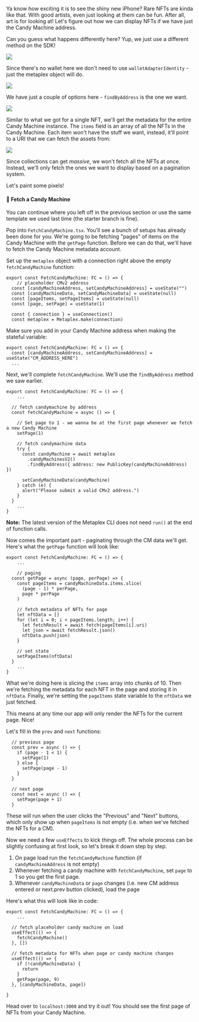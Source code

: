 Ya know how exciting it is to see the shiny new iPhone? Rare NFTs are kinda like that. With good artists, even just looking at them can be fun. After all, art is for looking at! Let's figure out how we can display NFTs if we have just the Candy Machine address.

Can you guess what happens differently here? Yup, we just use a different method on the SDK!

![](https://hackmd.io/_uploads/rk5H8x3Xj.png)

Since there's no wallet here we don't need to use `walletAdapterIdentity` - just the metaplex object will do.

![](https://hackmd.io/_uploads/SJzR8g37o.png)

We have just a couple of options here - `findByAddress` is the one we want. 

![](https://hackmd.io/_uploads/ByVuDlhmo.png)

Similar to what we got for a single NFT, we'll get the metadata for the entire Candy Machine instance. The `items` field is an array of all the NFTs in the Candy Machine. Each item won't have the stuff we want, instead, it'll point to a URI that we can fetch the assets from:

![](https://hackmd.io/_uploads/SyBkFe3Xo.png)

Since collections can get *massive*, we won't fetch all the NFTs at once. Instead, we'll only fetch the ones we want to display based on a pagination system.

Let's paint some pixels!

#### 🥁 Fetch a Candy Machine
You can continue where you left off in the previous section or use the same template we used last time (the starter branch is fine).

Pop into `FetchCandyMachine.tsx`. You'll see a bunch of setups has already been done for you. We're going to be fetching "pages" of items on the Candy Machine with the `getPage` function. Before we can do that, we'll have to fetch the Candy Machine metadata account.

Set up the `metaplex` object with a connection right above the empty `fetchCandyMachine` function:

```tsx
export const FetchCandyMachine: FC = () => {
	// placeholder CMv2 address
  const [candyMachineAddress, setCandyMachineAddress] = useState("")
  const [candyMachineData, setCandyMachineData] = useState(null)
  const [pageItems, setPageItems] = useState(null)
  const [page, setPage] = useState(1)

  const { connection } = useConnection()
  const metaplex = Metaplex.make(connection)
```

Make sure you add in your Candy Machine address when making the stateful variable:

```tsx
export const FetchCandyMachine: FC = () => {
  const [candyMachineAddress, setCandyMachineAddress] = useState("CM_ADDRESS_HERE")
  ...
```

Next, we'll complete `fetchCandyMachine`. We'll use the `findByAddress` method we saw earlier.
```tsx
export const FetchCandyMachine: FC = () => {
	...

  // fetch candymachine by address
  const fetchCandyMachine = async () => {
    
    // Set page to 1 - we wanna be at the first page whenever we fetch a new Candy Machine
    setPage(1)

    // fetch candymachine data
    try {
      const candyMachine = await metaplex
        .candyMachinesV2()
        .findByAddress({ address: new PublicKey(candyMachineAddress) })

      setCandyMachineData(candyMachine)
    } catch (e) {
      alert("Please submit a valid CMv2 address.")
    }
  }
	...
}
``` 
**Note:** The latest version of the Metaplex CLI does not need `run()` at the end of function calls.

Now comes the important part - paginating through the CM data we'll get. Here's what the `getPage` function will look like:
```tsx
export const FetchCandyMachine: FC = () => {
	...

	// paging
  const getPage = async (page, perPage) => {
    const pageItems = candyMachineData.items.slice(
      (page - 1) * perPage,
      page * perPage
    )

    // fetch metadata of NFTs for page
    let nftData = []
    for (let i = 0; i < pageItems.length; i++) {
      let fetchResult = await fetch(pageItems[i].uri)
      let json = await fetchResult.json()
      nftData.push(json)
    }

    // set state
    setPageItems(nftData)
  }
	...
}
```

What we're doing here is slicing the `items` array into chunks of 10. Then we're fetching the metadata for each NFT in the page and storing it in `nftData`. Finally, we're setting the `pageItems` state variable to the `nftData` we just fetched.

This means at any time our app will only render the NFTs for the current page. Nice!

Let's fill in the `prev` and `next` functions:

```tsx
  // previous page
  const prev = async () => {
    if (page - 1 < 1) {
      setPage(1)
    } else {
      setPage(page - 1)
    }
  }

  // next page
  const next = async () => {
    setPage(page + 1)
  }
```
These will run when the user clicks the "Previous" and "Next" buttons, which only show up when `pageItems` is not empty (i.e. when we've fetched the NFTs for a CM).

Now we need a few `useEffects` to kick things off. The whole process can be slightly confusing at first look, so let's break it down step by step.

1. On page load run the `fetchCandyMachine` function (if `candyMachineAddress` is not empty)
2. Whenever fetching a candy machine with `fetchCandyMachine`, set `page` to 1 so you get the first page.
3. Whenever `candyMachineData` or `page` changes (i.e. new CM address entered or next.prev button clicked), load the page

Here's what this will look like in code:
```tsx
export const FetchCandyMachine: FC = () => {
	...
	
  // fetch placeholder candy machine on load
  useEffect(() => {
    fetchCandyMachine()
  }, [])

  // fetch metadata for NFTs when page or candy machine changes
  useEffect(() => {
    if (!candyMachineData) {
      return
    }
    getPage(page, 9)
  }, [candyMachineData, page])

}
```

Head over to `localhost:3000` and try it out! You should see the first page of NFTs from your Candy Machine.
